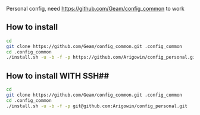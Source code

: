 Personal config, need https://github.com/Geam/config_common to work

## How to install ##
```bash
cd
git clone https://github.com/Geam/config_common.git .config_common
cd .config_common
./install.sh -u -b -f -p https://github.com/Arigowin/config_personal.git
```
## How to install WITH SSH##
```bash
cd
git clone https://github.com/Geam/config_common.git .config_common
cd .config_common
./install.sh -u -b -f -p git@github.com:Arigowin/config_personal.git
```
